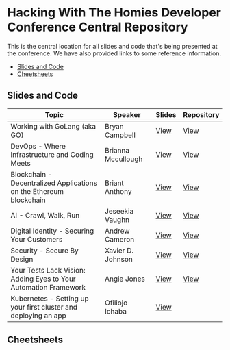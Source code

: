# Hacking With The Homies Developer Conference Central Repository

This is the central location for all slides and code that's being presented at the conference.  We have also provided links to some reference information.

- [Slides and Code](#slidesandcode)
- [Cheetsheets](#cheetsheets)

## Slides and Code

| Topic | Speaker | Slides | Repository |
| ------- | ----- | -------| ---------- |
| Working with GoLang (aka GO) | Bryan Campbell | [View](https://docs.google.com/presentation/d/1kCbz8jE5LcFQNy3XxiItkSjcnAtHeO6hHTspeApeOQU)|[View](https://github.com/bryancampbell/golang-pres)|
| DevOps - Where Infrastructure and Coding Meets | Brianna Mccullough |[View](https://docs.google.com/presentation/d/1ybP9qfDoX5z6kbhKbHUzl9S0c8WdBvVETXMYK3BQ64k/edit?usp=sharing) |[View](https://github.com/mackhendricks/ansible101)|
| Blockchain - Decentralized Applications on the Ethereum blockchain | Briant Anthony| [View](https://docs.google.com/presentation/d/1eU_i8SgDr35GM27clTX2nBZV_zfSNWFmKNuS2PIfRsA/edit#slide=id.g7ec9632c6e_0_2)| [View](https://github.com/BriantAnthony/ethereum-dapp-demo)|
| AI - Crawl, Walk, Run | Jeseekia Vaughn |[View](https://docs.google.com/presentation/d/1C4909d1KAwMWpNR8bHyGaA2PALfm39KXxMvL4EEJyyc/edit#slide=id.g7dc9958b7f_0_22)|[View](https://github.com/jeseekia/crawl-walk-run)|
| Digital Identity - Securing Your Customers | Andrew Cameron | [View](https://docs.google.com/presentation/d/1v2eFBXFNp8BeDNksNNsV6Xb7zZ6refbHdBfqFXoXUcg/)|[View]( https://github.com/cameronka/B2CAppDemo)|
| Security - Secure By Design | Xavier D. Johnson | [View](https://docs.google.com/presentation/d/1OEmbTQlVDG493d5SmGluPkOBapwGncgMwX2W3QwD4BA/edit#slide=id.g7e92ecccc8_1_19)|[View](https://github.com/infenet/Application-and-Image-Security-Scans-in-CI-CD)
| Your Tests Lack Vision: Adding Eyes to Your Automation Framework | Angie Jones | [View](https://docs.google.com/presentation/d/16Be6qOAnXNBMUFMIT48pNZ-Q4Yl5eNkCb4_5TCN7Qg4/edit#slide=id.g7e92ecccc8_1_19)|[View]( https://github.com/angiejones/visual-testing)|
| Kubernetes - Setting up your first cluster and deploying an app | Ofiliojo Ichaba | [View](https://docs.google.com/presentation/d/1CvKQrOaTpEPjSI_BWCAHdI-GsIydFwv5ieN7jvA9bv8/edit#slide=id.g7e92ecccc8_1_19)||

## Cheetsheets
